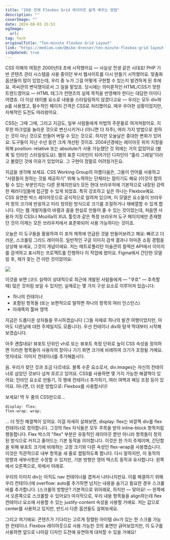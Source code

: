 ```yaml
---
title: "10분 만에 Flexbox Grid 레이아웃 쉽게 배우는 방법"
description: ""
coverImage: ""
date: 2024-08-03 15:53
ogImage:
  url:
tag: Tech
originalTitle: "Ten-minute Flexbox Grid Layout"
link: "https://medium.com/@mike-dresser/ten-minute-flexbox-grid-layout-ab7631310293"
isUpdated: true
---
```


CSS 이해의 여정은 2000년대 초에 시작했어요 — 사실상 전생 같은 시대죠! PHP 기반 콘텐츠 관리 시스템을 사용 중이던 부서 웹사이트를 다시 만들기 시작했어요. 맞춤화 옵션들이 많이 있었는데, 우리 중 누가 그걸 어떻게 구현할 수 있는지 발견하게 된 후에요. 곽씨관의 변덕쟁이로서 그 일을 맡았죠. 당시에는 의미론적인 HTML/CSS가 핫한 트렌드였어요 — HTML 태그가 컨텐츠의 실제 목적을 반영해야 한다는 대담한 아이디어였죠. 더 이상 테이블 요소로 내용을 스타일링하지 않겠다고요 — 우리는 모두 div와 p를 사용했고, 필수적인 페이지 간격은 CSS로 처리했어요. 매우 우아한 상황이었지만, 자체적인 도전도 따라왔어요.

CSS는 그때 그때, 그리고 지금도, 일부 사람들에게 마법의 주문들로 여겨져왔어요. 지루한 마크업을 놀라운 것으로 변신시키거나 (아니면 더 자주), 여러 가지 방법으로 원하는 것이 아닌 것으로 만들어 버릴 수 있는 것으로. 하지만 오늘날은 중대한 변화가 있어요: 도구들이 지난 수년 동안 크게 개선된 것이죠. 2004년경에는 레이아웃 위치 지정을 위해 position: relative 또는 absolute가 사용 가능했던 것 외에는 거의 없었어요 (블록 및 인라인 스타일링도요). 웹의 표준 디자인이 되어가던 디자인이 “홀리 그레일”이라고 불렸던 것에 이유가 있었어요. 그 구현이 정말로 어려웠거든요.

지금을 생각해 보세요. CSS Working Group의 아름다움은, 그들이 언어를 사용하고 “사람들이 원하는 것을 제공하기” 위해 노력하는 단체라는 점이기도 해요 (이것이 합의될 수 있는 부분인지는 다른 문제지만요!) 모든 현대 브라우저에 기본적으로 내장된 강력한 패러다임들에 접근할 수 있게 되었죠. 특히 강조하고 싶은 하나는 Flexbox예요. CSS 유연한 박스 레이아웃으로 공식적으로 알려져 있으며, 이 모델은 요소들이 브라우저 창의 크기에 반응하고 미리 정의된 방식으로 크기를 조절하거나 재배열할 수 있게 합니다. 이는 웹 개발자들의 바램과 꿈을 현실로 만들어 줄 수 있는 것이었는데, 처음엔 사용자 지정 CSS나 Mozilla의 XUL 툴킷과 같은 특정 브라우저 도구 페이지에만 존재했던 것이 이제는 모든 브라우저에서 표준화되어 사용 가능하다는 것이죠.

오늘은 이 도구들을 활용하여 이 포저 제목에 언급된 것을 만들어보려고 해요: 빠르고 더러운, 스크롤링 그리드 레이아웃. 일반적인 구글 이미지 검색 결과나 아마존 쇼핑 경험을 상상해 보세요, 그것이 개념이에요. 저는 메트로폴리탄 미술관의 컬렉션 API에서 이미지를 검색하고 표시하는 프로젝트를 진행하다 이 작업에 왔어요. Figma에서 간단한 모델링 후, 제가 찾는 건 이런 것이었어요:

<!-- seedividend - 사각형 -->

<ins class="adsbygoogle"
     style="display:block"
     data-ad-client="ca-pub-4877378276818686"
     data-ad-slot="1898504329"
     data-ad-format="auto"
     data-full-width-responsive="true"></ins>

<script>
     (adsbygoogle = window.adsbygoogle || []).push({});
</script>

<img src="/assets/img/Ten-minuteFlexboxGridLayout_0.png" />

이것을 보면 (코드 실력이 상대적으로 최근에 개발된 사람들에게 — "쿠흐" — 추측할 때) 많은 것처럼 보일 수 있지만, 실제로는 몇 가지 구성 요소로 이루어져 있습니다:

- 하나의 컨테이너
- 포함된 항목들 (또는 보편적으로 말하면 하나의 항목의 여러 인스턴스)
- 아래쪽의 툴바 영역

지금은 드롭다운 상자들을 무시하겠습니다 (그들 자체로 하나의 발견 여행이었지만, 아마도 다른날에 대한 주제일지도 모릅니다). 우선 컨테이너 div와 탐색 막대부터 시작해 보겠습니다.

<!-- seedividend - 사각형 -->

<ins class="adsbygoogle"
     style="display:block"
     data-ad-client="ca-pub-4877378276818686"
     data-ad-slot="1898504329"
     data-ad-format="auto"
     data-full-width-responsive="true"></ins>

<script>
     (adsbygoogle = window.adsbygoogle || []).push({});
</script>

아주 괜찮네요! 뷰포트 단위인 vh로 또는 뷰포트 측정 단위로 높이 CSS 속성을 정의하면 이러한 항목들이 사용자의 창이나 기기 화면 크기에 비례하여 크기가 조정될 거예요. 멋지네요. 이미지 컨테이너를 추가해봅시다.

음. 우리가 찾던 것과 조금 다르네요. 블록 수준 요소로서, div.images는 자신의 컨테이너로 삼았던 것보다 넘쳐 흐르고 있어요. CSS를 사용하면 몇 가지 가능한 해결책이 있어요: 인라인 요소로 만들기, 각 행에 컨테이너 추가하기, 여러 여백과 패딩 조정 등이 있어요. 아니면, 더 쉬운 방법으로: Flexbox를 사용합시다!

보세요! 딱 두 줄의 CSS만으로...

```js
display: flex;
flex-wrap: wrap;
```

<!-- seedividend - 사각형 -->

<ins class="adsbygoogle"
     style="display:block"
     data-ad-client="ca-pub-4877378276818686"
     data-ad-slot="1898504329"
     data-ad-format="auto"
     data-full-width-responsive="true"></ins>

<script>
     (adsbygoogle = window.adsbygoogle || []).push({});
</script>

… 더 멋진 해결책이 있어요. 이걸 자세히 살펴보면, display: flex는 바깥쪽 div를 flex 컨테이너로 정의합니다. 그것의 flex 자식들은 모두 주목을 받아 inline-block 항목처럼 행동합니다. Flex 박스의 "flex" 부분은 유동적인 레이아웃 뿐만 아니라 항목들이 정의된 방식으로 커지고 줄어드는 기본 동작을 의미합니다. 이것은 한 가지 주제이며, 간단함을 위해 뷰포트 크기에 비례하는 고정 크기와 다른 속성인 flex-wrap을 사용했습니다. 이것은 직관적으로 내부 항목을 새 줄로 랩핑하도록 합니다. 다시 말하지만, 이 동작의 방향과 세부사항은 수정할 수 있지만, 기본 방향은 영어 텍스트 동작과 유사합니다: 왼쪽에서 오른쪽으로, 위에서 아래로.

우리의 이미지 div는 아직도 nav 컨테이너를 겹쳐서 나타나지만요. 이를 해결하기 위해 우리 컨테이너에 overflow: auto를 추가하면 넘치는 내용을 숨기고 필요한 경우 스크롤 바를 추가합니다. (스크롤의 방향은? 기본적으로 위아래로, 하지만 — 맞아요! — 왼쪽에서 오른쪽으로 스크롤할 수 있어요!) 마지막으로, 우리 내용 항목들을 align하는데 flex 컨테이너 요소에 사용할 수 있는 justify-content 속성을 사용할 거에요. 저는 값으로 center를 사용하고 있지만, 반드시 다른 옵션들도 살펴보세요.

그리고 여기에요: 콘텐츠가 기다리는 고르게 정렬된 아이템 div가 있는 한 스크롤 가능한 컨테이너. Flexbox 레이아웃으로 사용 가능한 것의 표면만 긁어보았지만, 이 도구를 사용하면 앞으로 나아갈 디자인 도전에 유연하게 대처할 수 있을 거예요!
